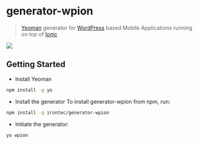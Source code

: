 # generator-wpion

> [Yeoman](http://yeoman.io) generator for [WordPress](https://wordpress.com/) based Mobile Applications running on top of [Ionic](http://ionicframework.com/)

![](http://i.imgur.com/JHaAlBJ.png)

## Getting Started

* Install Yeoman
```bash
npm install -g yo
```

* Install the generator
To install generator-wpion from npm, run:

```bash
npm install -g irontec/generator-wpion
```

* Initiate the generator:

```bash
yo wpion
```
